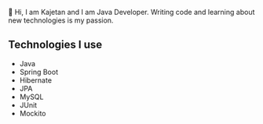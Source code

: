👋 Hi, I am Kajetan and I am Java Developer.
Writing code and learning about new technologies is my passion.

## Technologies I use
- Java
- Spring Boot
- Hibernate
- JPA
- MySQL
- JUnit
- Mockito
